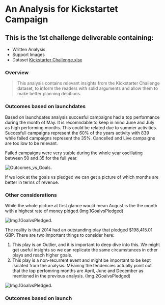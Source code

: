 # An Analysis for Kickstartet Campaign 
 ## This is the 1st challenge deliverable containing: 
  * Written Analysis
  * Support Images 
  * Dataset [Kickstarter Challenge.xlsx](https://github.com/dpiedra86/kickstarter-analysis/blob/main/Kickstarter_Challenge.xlsx)
  
  
  ### Overview
  >This analysis contains relevant insights from the Kickstarter Challenge dataset, to inform the readers with solid arguments and allow them to make better planning decitions. 
  
  ### Outcomes based on launchdates
  
  Based on launchdates analysis succesful campaigns had a top performance during the month of May. It is recomndable to keep in mind June and July as high performing months. This could be related due to summer activities. 
  Succesfull campaigns represent the 60% of the years activity with 839 while failed campaigns represent the 35%. Cancelled and Live campaigns are too low to be relevant. 
  
  Failed campaigns were very stable during the whole year oscillating between 50 and 35 for the full year. 
  
![Outcomes_vs_Goals](https://github.com/dpiedra86/kickstarter-analysis/blob/main/Outcomes_vs_Goals.png).

If we look at the goals vs pledged we can get a picture of which months are better in terms of revenue. 

### Other considerations 

While the whole picture at first glance would mean August is the the month with a highest rate of money pldged.(Img.1GoalvsPledged)

![Img.1GoalvsPledged](https://github.com/dpiedra86/kickstarter-analysis/blob/main/Goal%20Vs%20Pledged.png).

The reality is that 2014 had an outstanding play that pledged $198,415.01 GBP.
There are two important things to consider here:
1. This play is an Outlier, and it is important to deep dive into this. We might get useful insights so we can replicate the same circumstances in other plays and reach higher goals. 
2. This play is a non-recurrent event and might be important to be kept isolated from the analysis. MEaning the tendencies actually point out that the top perfomring months are April, June and December as mentioned in the previous analysis. (Img.2GoalvsPledged)

![Img.1GoalvsPledged](https://github.com/dpiedra86/kickstarter-analysis/blob/main/Goal%20vs%20Pledged%20Exc.%20Outlier.png).




 ### Outcomes based on launch
